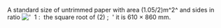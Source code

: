 A standard size of untrimmed paper with area (1.05/2)m^2^ and sides in
ratio
!['  1 :  the square root of (2) ;  '](../dictionary/equation_images/4160.1..png)
it is 610 × 860 mm.
